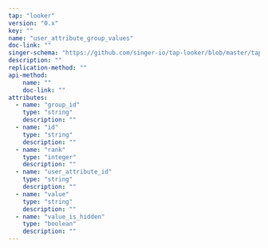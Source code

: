 ```yaml
---
tap: "looker"
version: "0.x"
key: ""
name: "user_attribute_group_values"
doc-link: ""
singer-schema: "https://github.com/singer-io/tap-looker/blob/master/tap_looker/schemas/user_attribute_group_values.json"
description: ""
replication-method: ""
api-method:
    name: ""
    doc-link: ""
attributes:
  - name: "group_id"
    type: "string"
    description: ""
  - name: "id"
    type: "string"
    description: ""
  - name: "rank"
    type: "integer"
    description: ""
  - name: "user_attribute_id"
    type: "string"
    description: ""
  - name: "value"
    type: "string"
    description: ""
  - name: "value_is_hidden"
    type: "boolean"
    description: ""
---
```

